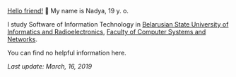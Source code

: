 ﻿[Hello friend!](https://www.imdb.com/title/tt4158110/) 🌿 My name is Nadya, 19 y. o.

I study Software of Information Technology in [Belarusian State University of Informatics and Radioelectronics](https://www.bsuir.by/), [Faculty of Computer Systems and Networks](http://fksis.bsuir.by/).

You can find no helpful information here.

*Last update: March, 16, 2019*
